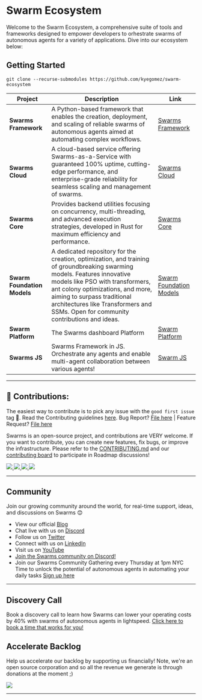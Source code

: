 
# Swarm Ecosystem

Welcome to the Swarm Ecosystem, a comprehensive suite of tools and frameworks designed to empower developers to orhestrate swarms of autonomous agents for a variety of applications. Dive into our ecosystem below:

## Getting Started
``git clone --recurse-submodules https://github.com/kyegomez/swarm-ecosystem``

| Project | Description | Link |
| ------- | ----------- | ---- |
| **Swarms Framework** | A Python-based framework that enables the creation, deployment, and scaling of reliable swarms of autonomous agents aimed at automating complex workflows. | [Swarms Framework](https://github.com/kyegomez/swarms) |
| **Swarms Cloud** | A cloud-based service offering Swarms-as-a-Service with guaranteed 100% uptime, cutting-edge performance, and enterprise-grade reliability for seamless scaling and management of swarms. | [Swarms Cloud](https://github.com/kyegomez/swarms-cloud) |
| **Swarms Core** | Provides backend utilities focusing on concurrency, multi-threading, and advanced execution strategies, developed in Rust for maximum efficiency and performance. | [Swarms Core](https://github.com/kyegomez/swarms-core) |
| **Swarm Foundation Models** | A dedicated repository for the creation, optimization, and training of groundbreaking swarming models. Features innovative models like PSO with transformers, ant colony optimizations, and more, aiming to surpass traditional architectures like Transformers and SSMs. Open for community contributions and ideas. | [Swarm Foundation Models](https://github.com/kyegomez/swarms-pytorch) |
| **Swarm Platform** | The Swarms dashboard Platform | [Swarm Platform](https://github.com/kyegomez/swarms-platform) |
| **Swarms JS** | Swarms Framework in JS. Orchestrate any agents and enable multi-agent collaboration between various agents! | [Swarm JS](https://github.com/kyegomez/swarms-js) |

----

## 🫶 Contributions:

The easiest way to contribute is to pick any issue with the `good first issue` tag 💪. Read the Contributing guidelines [here](/CONTRIBUTING.md). Bug Report? [File here](https://github.com/swarms/gateway/issues) | Feature Request? [File here](https://github.com/swarms/gateway/issues)

Swarms is an open-source project, and contributions are VERY welcome. If you want to contribute, you can create new features, fix bugs, or improve the infrastructure. Please refer to the [CONTRIBUTING.md](https://github.com/kyegomez/swarms/blob/master/CONTRIBUTING.md) and our [contributing board](https://github.com/users/kyegomez/projects/1) to participate in Roadmap discussions!

<a href="https://github.com/kyegomez/swarms/graphs/contributors">
  <img src="https://contrib.rocks/image?repo=kyegomez/swarms" />
</a>

<a href="https://github.com/kyegomez/swarms/graphs/contributors">
  <img src="https://contrib.rocks/image?repo=kyegomez/swarms-cloud" />
</a>

<a href="https://github.com/kyegomez/swarms/graphs/contributors">
  <img src="https://contrib.rocks/image?repo=kyegomez/swarms-platform" />
</a>

<a href="https://github.com/kyegomez/swarms/graphs/contributors">
  <img src="https://contrib.rocks/image?repo=kyegomez/swarms-js" />
</a>




----

## Community

Join our growing community around the world, for real-time support, ideas, and discussions on Swarms 😊 

- View our official [Blog](https://swarms.apac.ai)
- Chat live with us on [Discord](https://discord.gg/kS3rwKs3ZC)
- Follow us on [Twitter](https://twitter.com/kyegomez)
- Connect with us on [LinkedIn](https://www.linkedin.com/company/the-swarm-corporation)
- Visit us on [YouTube](https://www.youtube.com/channel/UC9yXyitkbU_WSy7bd_41SqQ)
- [Join the Swarms community on Discord!](https://discord.gg/AJazBmhKnr)
- Join our Swarms Community Gathering every Thursday at 1pm NYC Time to unlock the potential of autonomous agents in automating your daily tasks [Sign up here](https://lu.ma/5p2jnc2v)

---

## Discovery Call
Book a discovery call to learn how Swarms can lower your operating costs by 40% with swarms of autonomous agents in lightspeed. [Click here to book a time that works for you!](https://calendly.com/swarm-corp/30min?month=2023-11)



## Accelerate Backlog
Help us accelerate our backlog by supporting us financially! Note, we're an open source corporation and so all the revenue we generate is through donations at the moment ;)

<a href="https://polar.sh/kyegomez"><img src="https://polar.sh/embed/fund-our-backlog.svg?org=kyegomez" /></a>

---
